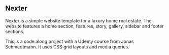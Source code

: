 ## Nexter

Nexter is a simple website template for a luxury home real estate. The website features a home section, features, story, gallery, sidebar and footer sections. 

This is a code along project with a Udemy course from Jonas Schmedtmann. It uses CSS grid layouts and media queries. 


